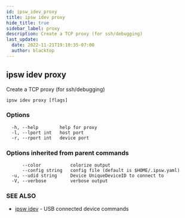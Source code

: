 ```yaml
---
id: ipsw_idev_proxy
title: ipsw idev proxy
hide_title: true
sidebar_label: proxy
description: Create a TCP proxy (for ssh/debugging)
last_update:
  date: 2022-11-21T19:10:35-07:00
  author: blacktop
---
```

## ipsw idev proxy

Create a TCP proxy (for ssh/debugging)

```
ipsw idev proxy [flags]
```

### Options

```
  -h, --help        help for proxy
  -l, --lport int   host port
  -r, --rport int   device port
```

### Options inherited from parent commands

```
      --color           colorize output
      --config string   config file (default is $HOME/.ipsw.yaml)
  -u, --udid string     Device UniqueDeviceID to connect to
  -V, --verbose         verbose output
```

### SEE ALSO

* [ipsw idev](/docs/cli/proxy/ipsw_idev)	 - USB connected device commands

